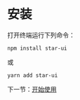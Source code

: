 # 安装

打开终端运行下列命令：

```
npm install star-ui
```

或

```
yarn add star-ui
```

下一节：[开始使用](#/doc/get-started)